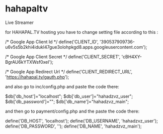 # hahapaltv
Live Streamer

for HAHAPAL.TV hosting you have to change setting file according to this :


/* Google App Client Id */
define('CLIENT_ID', '390537909736-u6v5s5b2khi4idukl47gue3olohpkgd8.apps.googleusercontent.com');

/* Google App Client Secret */
define('CLIENT_SECRET', 'cBH4XY-BgrAU6kYTXWsf0xeI');

/* Google App Redirect Url */
define('CLIENT_REDIRECT_URL', 'https://hahapal.tv/gauth.php');



and also go to inc/config.php and paste the code there:

$db['db_host']="localhost";
$db['db_user']="hahadzvz_user";
$db['db_password']="";
$db['db_name']="hahadzvz_main";



and then go to payment/config.php and the paste the code there:



define('DB_HOST', 'localhost'); 
define('DB_USERNAME', 'hahadzvz_user'); 
define('DB_PASSWORD', ''); 
define('DB_NAME', 'hahadzvz_main');
